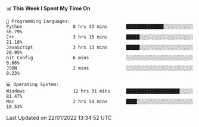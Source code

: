 
<!--START_SECTION:waka-->
📊 **This Week I Spent My Time On** 

```text
💬 Programming Languages: 
Python                   8 hrs 43 mins       ██████████████░░░░░░░░░░░   56.79% 
C++                      3 hrs 15 mins       █████░░░░░░░░░░░░░░░░░░░░   21.18% 
JavaScript               3 hrs 13 mins       █████░░░░░░░░░░░░░░░░░░░░   20.95% 
Git Config               6 mins              ░░░░░░░░░░░░░░░░░░░░░░░░░   0.66% 
JSON                     2 mins              ░░░░░░░░░░░░░░░░░░░░░░░░░   0.23%

💻 Operating System: 
Windows                  12 hrs 31 mins      ████████████████████░░░░░   81.47% 
Mac                      2 hrs 50 mins       ████░░░░░░░░░░░░░░░░░░░░░   18.53%

```


 Last Updated on 22/01/2022 13:34:52 UTC
<!--END_SECTION:waka-->
